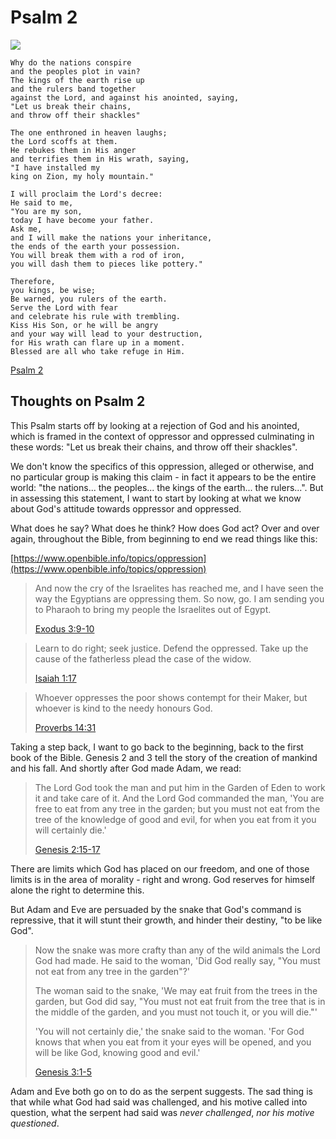 # Psalm 2

![](/images/psalm-2.jpg)

```Text
Why do the nations conspire
and the peoples plot in vain?
The kings of the earth rise up
and the rulers band together
against the Lord, and against his anointed, saying,
"Let us break their chains,
and throw off their shackles"

The one enthroned in heaven laughs;
the Lord scoffs at them.
He rebukes them in His anger
and terrifies them in His wrath, saying,
"I have installed my
king on Zion, my holy mountain."

I will proclaim the Lord's decree:
He said to me,
"You are my son,
today I have become your father.
Ask me,
and I will make the nations your inheritance,
the ends of the earth your possession.
You will break them with a rod of iron,
you will dash them to pieces like pottery."

Therefore,
you kings, be wise;
Be warned, you rulers of the earth.
Serve the Lord with fear
and celebrate his rule with trembling.
Kiss His Son, or he will be angry
and your way will lead to your destruction,
for His wrath can flare up in a moment.
Blessed are all who take refuge in Him.
```

[Psalm 2](https://www.biblegateway.com/passage/?search=Psalm%202&version=NIVUK)

## Thoughts on Psalm 2

This Psalm starts off by looking at a rejection of God and his anointed, which
is framed in the context of oppressor and oppressed culminating in these words:
"Let us break their chains, and throw off their shackles".

We don't know the specifics of this oppression, alleged or otherwise, and no
particular group is making this claim - in fact it appears to be the entire
world: "the nations... the peoples... the kings of the earth... the rulers...".
But in assessing this statement, I want to start by looking at what we know
about God's attitude towards oppressor and oppressed.

What does he say? What does he think? How does God act? Over and over again,
throughout the Bible, from beginning to end we read things like this:

[https://www.openbible.info/topics/oppression](https://www.openbible.info/topics/oppression)

> And now the cry of the Israelites has reached me, and I have seen the way the
> Egyptians are oppressing them. So now, go. I am sending you to Pharaoh to
> bring my people the Israelites out of Egypt.
>
> [Exodus 3:9-10](https://www.biblegateway.com/passage/?search=Exodus%203%3A9-10&version=NIVUK)

> Learn to do right; seek justice. Defend the oppressed. Take up the cause of
> the fatherless plead the case of the widow.
>
> [Isaiah 1:17](https://www.biblegateway.com/passage/?search=Isaiah%201%3A17&version=NIVUK)

> Whoever oppresses the poor shows contempt for their Maker, but whoever is kind
> to the needy honours God.
>
> [Proverbs 14:31](https://www.biblegateway.com/passage/?search=Proverbs%2014%3A31&version=NIVUK)

Taking a step back, I want to go back to the beginning, back to the first book
of the Bible. Genesis 2 and 3 tell the story of the creation of mankind and his
fall. And shortly after God made Adam, we read:

> The Lord God took the man and put him in the Garden of Eden to work it and
> take care of it. And the Lord God commanded the man, 'You are free to eat from
> any tree in the garden; but you must not eat from the tree of the knowledge of
> good and evil, for when you eat from it you will certainly die.'
>
> [Genesis 2:15-17](https://www.biblegateway.com/passage/?search=Genesis+2%3A15-17&version=NIVUK)

There are limits which God has placed on our freedom, and one of those limits is
in the area of morality - right and wrong. God reserves for himself alone the
right to determine this.

But Adam and Eve are persuaded by the snake that God's command is repressive,
that it will stunt their growth, and hinder their destiny, "to be like God".

> Now the snake was more crafty than any of the wild animals the Lord God had
> made. He said to the woman, 'Did God really say, "You must not eat from any
> tree in the garden"?'
>
> The woman said to the snake, 'We may eat fruit from the trees in the garden,
> but God did say, "You must not eat fruit from the tree that is in the middle
> of the garden, and you must not touch it, or you will die."'
>
> 'You will not certainly die,' the snake said to the woman. 'For God knows that
> when you eat from it your eyes will be opened, and you will be like God,
> knowing good and evil.'
>
> [Genesis 3:1-5](https://www.biblegateway.com/passage/?search=Genesis+3%3A1-5&version=NIVUK)

Adam and Eve both go on to do as the serpent suggests. The sad thing is that
while what God had said was challenged, and his motive called into question,
what the serpent had said was _never challenged_, _nor his motive questioned_.
